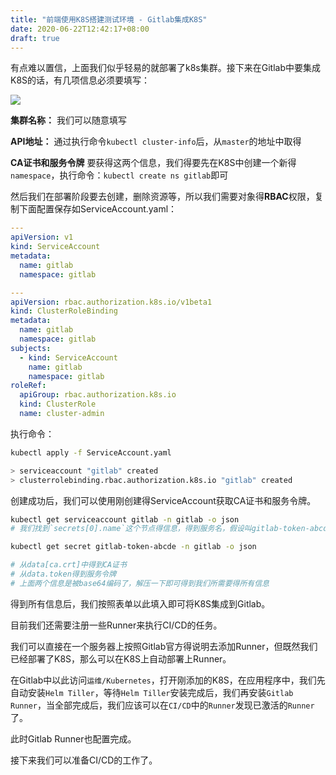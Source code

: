 ```yaml
---
title: "前端使用K8S搭建测试环境 - Gitlab集成K8S"
date: 2020-06-22T12:42:17+08:00
draft: true
---
```


有点难以置信，上面我们似乎轻易的就部署了k8s集群。接下来在Gitlab中要集成K8S的话，有几项信息必须要填写：

![](https://i.loli.net/2020/06/22/IAsHFQi2Utpn7jK.png)

**集群名称：** 我们可以随意填写

**API地址：** 通过执行命令`kubectl cluster-info`后，从`master`的地址中取得

**CA证书和服务令牌**
要获得这两个信息，我们得要先在K8S中创建一个新得`namespace`，执行命令：`kubectl create ns gitlab`即可

然后我们在部署阶段要去创建，删除资源等，所以我们需要对象得**RBAC**权限，复制下面配置保存如ServiceAccount.yaml：
```yaml
---
apiVersion: v1
kind: ServiceAccount
metadata:
  name: gitlab
  namespace: gitlab

---
apiVersion: rbac.authorization.k8s.io/v1beta1
kind: ClusterRoleBinding
metadata:
  name: gitlab
  namespace: gitlab
subjects:
  - kind: ServiceAccount
    name: gitlab
    namespace: gitlab
roleRef:
  apiGroup: rbac.authorization.k8s.io
  kind: ClusterRole
  name: cluster-admin
```

执行命令：
```bash
kubectl apply -f ServiceAccount.yaml

> serviceaccount "gitlab" created
> clusterrolebinding.rbac.authorization.k8s.io "gitlab" created
```

创建成功后，我们可以使用刚创建得ServiceAccount获取CA证书和服务令牌。

```bash
kubectl get serviceaccount gitlab -n gitlab -o json
# 我们找到`secrets[0].name`这个节点得信息，得到服务名，假设叫gitlab-token-abcde

kubectl get secret gitlab-token-abcde -n gitlab -o json

# 从data[ca.crt]中得到CA证书
# 从data.token得到服务令牌
# 上面两个信息是被base64编码了，解压一下即可得到我们所需要得所有信息
```

得到所有信息后，我们按照表单以此填入即可将K8S集成到Gitlab。

目前我们还需要注册一些Runner来执行CI/CD的任务。

我们可以直接在一个服务器上按照Gitlab官方得说明去添加Runner，但既然我们已经部署了K8S，那么可以在K8S上自动部署上Runner。

在Gitlab中以此访问`运维/Kubernetes`，打开刚添加的K8S，在应用程序中，我们先自动安装`Helm Tiller`，等待`Helm Tiller`安装完成后，我们再安装`Gitlab Runner`，当全部完成后，我们应该可以在`CI/CD`中的`Runner`发现已激活的`Runner`了。

此时Gitlab Runner也配置完成。

接下来我们可以准备CI/CD的工作了。